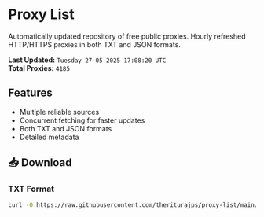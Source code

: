# Proxy List

Automatically updated repository of free public proxies. Hourly refreshed HTTP/HTTPS proxies in both TXT and JSON formats.

**Last Updated:** `Tuesday 27-05-2025 17:08:20 UTC`  
**Total Proxies:** `4185`

## Features
- Multiple reliable sources
- Concurrent fetching for faster updates
- Both TXT and JSON formats
- Detailed metadata

## 📥 Download

### TXT Format
```bash
curl -O https://raw.githubusercontent.com/theriturajps/proxy-list/main/proxies.txt